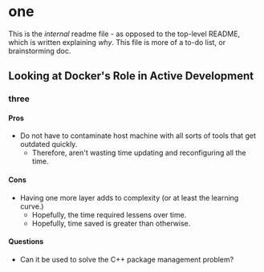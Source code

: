 
# one

This is the _internal_ readme file - as opposed to the top-level README, which
is written explaining _why_. This file is more of a to-do list, or
brainstorming doc.


## Looking at Docker's Role in Active Development

### three

#### Pros

- Do not have to contaminate host machine with all sorts of tools that get
  outdated quickly.
  - Therefore, aren't wasting time updating and reconfiguring all the time.

#### Cons

- Having one more layer adds to complexity (or at least the learning curve.)
  - Hopefully, the time required lessens over time.
  - Hopefully, time saved is greater than otherwise.

#### Questions

- Can it be used to solve the C++ package management problem?

